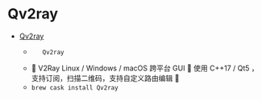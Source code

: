 # Qv2ray
- [Qv2ray](https://qv2ray.github.io/)
  -        Qv2ray    
  - 🌟 V2Ray Linux / Windows / macOS 跨平台 GUI 🔨 使用 C++17 / Qt5 ，支持订阅，扫描二维码，支持自定义路由编辑 🌟
  - `brew cask install Qv2ray`
